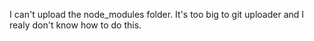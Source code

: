I can't upload the node_modules folder. It's too big to git uploader and I realy don't know how to do this.
